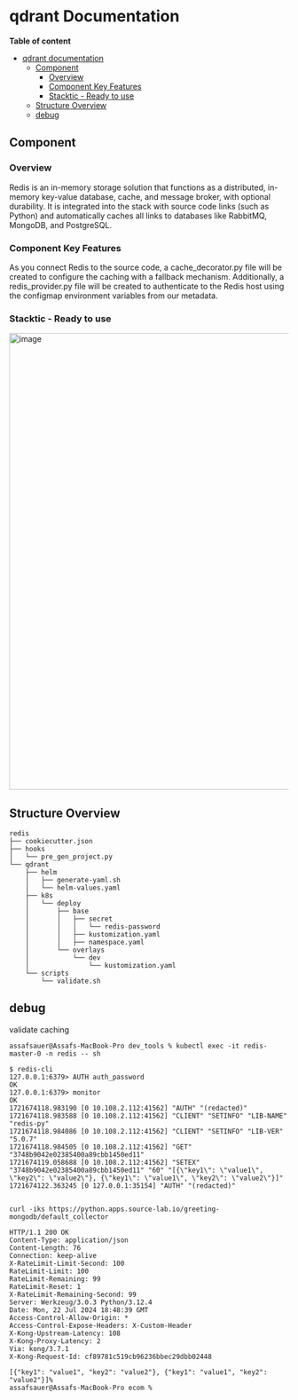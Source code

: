 # qdrant Documentation

**Table of content**

<!-- TOC -->
* [qdrant documentation](#-cookiecuttercomponentname--documentation)
    * [Component](#component)
        * [Overview](#overview)
        * [Component Key Features](#component-key-features)
        * [Stacktic - Ready to use](#stacktic---ready-to-use)
    * [Structure Overview](#structure-overview)
    * [debug](#debug)

<!-- TOC -->

## Component

### Overview

Redis is an in-memory storage solution that functions as a distributed, in-memory key-value database, cache, and message broker, with optional durability. It is integrated into the stack with source code links (such as Python) and automatically caches all links to databases like RabbitMQ, MongoDB, and PostgreSQL.

### Component Key Features

As you connect Redis to the source code, a cache_decorator.py file will be created to configure the caching with a fallback mechanism. Additionally, a redis_provider.py file will be created to authenticate to the Redis host using the configmap environment variables from our metadata.

### Stacktic - Ready to use

<img width="823" alt="image" src="https://github.com/user-attachments/assets/9a6fb41a-5734-4653-a3f4-884f443d5a58">

## Structure Overview

```
redis
├── cookiecutter.json
├── hooks
│   └── pre_gen_project.py
└── qdrant
    ├── helm
    │   ├── generate-yaml.sh
    │   └── helm-values.yaml
    ├── k8s
    │   └── deploy
    │       ├── base
    │       │   ├── secret
    │       │   │   └── redis-password
    │       │   ├── kustomization.yaml
    │       │   ├── namespace.yaml
    │       └── overlays
    │           └── dev
    │               └── kustomization.yaml
    └── scripts
        └── validate.sh
```

## debug 
validate caching 
```
assafsauer@Assafs-MacBook-Pro dev_tools % kubectl exec -it redis-master-0 -n redis -- sh               

$ redis-cli
127.0.0.1:6379> AUTH auth_password
OK
127.0.0.1:6379> monitor
OK
1721674118.983190 [0 10.108.2.112:41562] "AUTH" "(redacted)"
1721674118.983588 [0 10.108.2.112:41562] "CLIENT" "SETINFO" "LIB-NAME" "redis-py"
1721674118.984086 [0 10.108.2.112:41562] "CLIENT" "SETINFO" "LIB-VER" "5.0.7"
1721674118.984505 [0 10.108.2.112:41562] "GET" "3748b9042e02385400a89cbb1450ed11"
1721674119.058688 [0 10.108.2.112:41562] "SETEX" "3748b9042e02385400a89cbb1450ed11" "60" "[{\"key1\": \"value1\", \"key2\": \"value2\"}, {\"key1\": \"value1\", \"key2\": \"value2\"}]"
1721674122.363245 [0 127.0.0.1:35154] "AUTH" "(redacted)"


curl -iks https://python.apps.source-lab.io/greeting-mongodb/default_collector

HTTP/1.1 200 OK
Content-Type: application/json
Content-Length: 76
Connection: keep-alive
X-RateLimit-Limit-Second: 100
RateLimit-Limit: 100
RateLimit-Remaining: 99
RateLimit-Reset: 1
X-RateLimit-Remaining-Second: 99
Server: Werkzeug/3.0.3 Python/3.12.4
Date: Mon, 22 Jul 2024 18:48:39 GMT
Access-Control-Allow-Origin: *
Access-Control-Expose-Headers: X-Custom-Header
X-Kong-Upstream-Latency: 108
X-Kong-Proxy-Latency: 2
Via: kong/3.7.1
X-Kong-Request-Id: cf89781c519cb96236bbec29dbb02448

[{"key1": "value1", "key2": "value2"}, {"key1": "value1", "key2": "value2"}]%                                             assafsauer@Assafs-MacBook-Pro ecom % 
```
